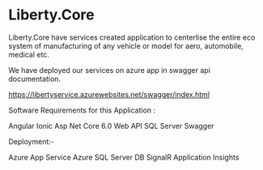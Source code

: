 # Liberty.Core

Liberty.Core have services created application to centerlise the entire eco system of manufacturing of any vehicle or model for aero, automobile, medical etc.

We have deployed our services on azure app in swagger api documentation.

https://libertyservice.azurewebsites.net/swagger/index.html


Software Requirements for this Application : 

Angular 
Ionic
Asp Net Core 6.0 Web API
SQL Server
Swagger

Deployment:-

Azure App Service
Azure SQL Server DB
SignalR
Application Insights



